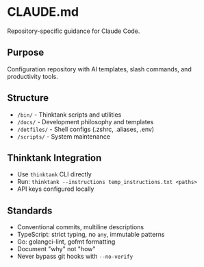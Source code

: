 # CLAUDE.md

Repository-specific guidance for Claude Code.

## Purpose
Configuration repository with AI templates, slash commands, and productivity tools.

## Structure
* `/bin/` - Thinktank scripts and utilities
* `/docs/` - Development philosophy and templates  
* `/dotfiles/` - Shell configs (.zshrc, .aliases, .env)
* `/scripts/` - System maintenance

## Thinktank Integration
* Use `thinktank` CLI directly
* Run: `thinktank --instructions temp_instructions.txt <paths>`
* API keys configured locally

## Standards
* Conventional commits, multiline descriptions
* TypeScript: strict typing, no `any`, immutable patterns
* Go: golangci-lint, gofmt formatting
* Document "why" not "how"
* Never bypass git hooks with `--no-verify`